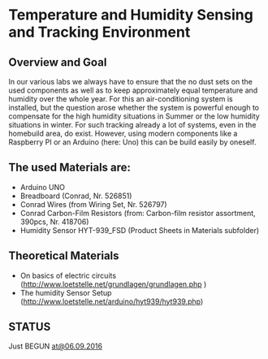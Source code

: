 # Temperature and Humidity Sensing and Tracking Environment
## Overview and Goal
In our various labs we always have to ensure that the no dust sets on the used components as well as to keep approximately equal temperature and humidity over the whole year. For this an air-conditioning system is installed, but the question arose whether the system is powerful enough to compensate for the high humidity situations in Summer or the low humidity situations in winter. 
For such tracking already a lot of systems, even in the homebuild area, do exist. However, using modern components like a Raspberry PI or an Arduino (here: Uno) this can be build easily by oneself. 

## The used Materials are: 
* Arduino UNO
* Breadboard (Conrad, Nr. 526851)
* Conrad Wires (from Wiring Set, Nr. 526797)
* Conrad Carbon-Film Resistors (from: Carbon-film resistor assortment, 390pcs, Nr. 418706)
* Humidity Sensor HYT-939_FSD (Product Sheets in Materials subfolder)

## Theoretical Materials
* On basics of electric circuits (http://www.loetstelle.net/grundlagen/grundlagen.php )
* The humidity Sensor Setup (http://www.loetstelle.net/arduino/hyt939/hyt939.php)

## STATUS
Just BEGUN at@06.09.2016

